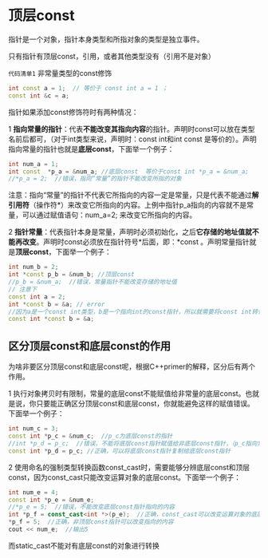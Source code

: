 # 顶层const



指针是一个对象，指针本身类型和所指对象的类型是独立事件。

只有指针有顶层const，引用，或者其他类型没有（引用不是对象）

`代码清单1`  非常量类型的const修饰

 ```c++
int const a = 1;  // 等价于 const int a = 1 ；
const int &c = a;
 ```



指针如果添加const修饰符时有两种情况：



1 **指向常量的指针**：代表**不能改变其指向内容**的指针。声明时const可以放在类型名前后都可，（对于int类型来说，声明时：const int和int const 是等价的）。声明指向常量的指针也就是**底层const**，下面举一个例子：

```cpp
int num_a = 1;
int const  *p_a = &num_a; //底层const  等价于const int *p_a = &num_a;
//*p_a = 2;  //错误，指向“常量”的指针不能改变所指的对象
```



注意：指向“常量”的指针不代表它所指向的内容一定是常量，只是代表不能通过**解引用符**（操作符*）来改变它所指向的内容。上例中指针p_a指向的内容就不是常量，可以通过赋值语句：num_a=2;  来改变它所指向的内容。

2 **指针常量**：代表指针本身是常量，声明时必须初始化，之后**它存储的地址值就不能再改变**。声明时const必须放在指针符号*后面，即：\*const 。声明常量指针就是**顶层const**，下面举一个例子：

```cpp
int num_b = 2;
int *const p_b = &num_b; //顶层const
//p_b = &num_a;  //错误，常量指针不能改变存储的地址值
// 注意下
const int a = 2;
int *const b = &a; // error
//因为a是一个const int类型，b是一个指向int的const指针，所以就需要将const int转化为int，这会报错。可以改为
const int *const b = &a;
```

## 区分顶层const和底层const的作用

为啥非要区分顶层const和底层const呢，根据C++primer的解释，区分后有两个作用。

1 执行对象拷贝时有限制，常量的底层const不能赋值给非常量的底层const。也就是说，你只要能正确区分顶层const和底层const，你就能避免这样的赋值错误。下面举一个例子：

```cpp
int num_c = 3;
const int *p_c = &num_c;  //p_c为底层const的指针
//int *p_d = p_c;  //错误，不能将底层const指针赋值给非底层const指针，（p_c指向常亮，p_c不能改变指向的值，如果p_d = p_c，则可以执行*p_d = A,从而将p_c指向的2值改变，故是非法）
const int *p_d = p_c; //正确，可以将底层const指针复制给底层const指针
```

2 使用命名的强制类型转换函数const_cast时，需要能够分辨底层const和顶层const，因为const_cast只能改变运算对象的底层const。下面举一个例子：

```cpp
int num_e = 4;
const int *p_e = &num_e;
//*p_e = 5;  //错误，不能改变底层const指针指向的内容
int *p_f = const_cast<int *>(p_e);  //正确，const_cast可以改变运算对象的底层const。但是使用时一定要知道num_e不是const的类型。
*p_f = 5;  //正确，非顶层const指针可以改变指向的内容
cout << num_e;  //输出5
```

而static_cast不能对有底层const的对象进行转换
